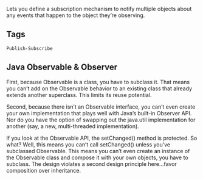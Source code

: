 Lets you define a subscription mechanism to notify multiple objects
about any events that happen to the object they’re observing.

## Tags

    Publish-Subscribe

## Java Observable & Observer

First, because Observable is a class, you have to subclass it. That means you can’t add
on the Observable behavior to an existing class that already extends another superclass.
This limits its reuse potential.

Second, because there isn’t an Observable interface, you can’t even create your own
implementation that plays well with Java’s built-in Observer API. Nor do you have
the option of swapping out the java.util implementation for another (say, a new, multi-threaded implementation).

If you look at the Observable API, the setChanged() method is protected. So what? Well,
this means you can’t call setChanged() unless you’ve subclassed Observable. This means
you can’t even create an instance of the Observable class and compose it with your own
objects, you have to subclass. The design violates a second design principle here…favor
composition over inheritance.
